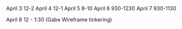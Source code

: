 April 3 12-2
April 4 12-1
April 5 8-10
April 6 930-1230 
April 7 930-1130

April 8 12 - 1:30 (Gabe Wireframe tinkering)